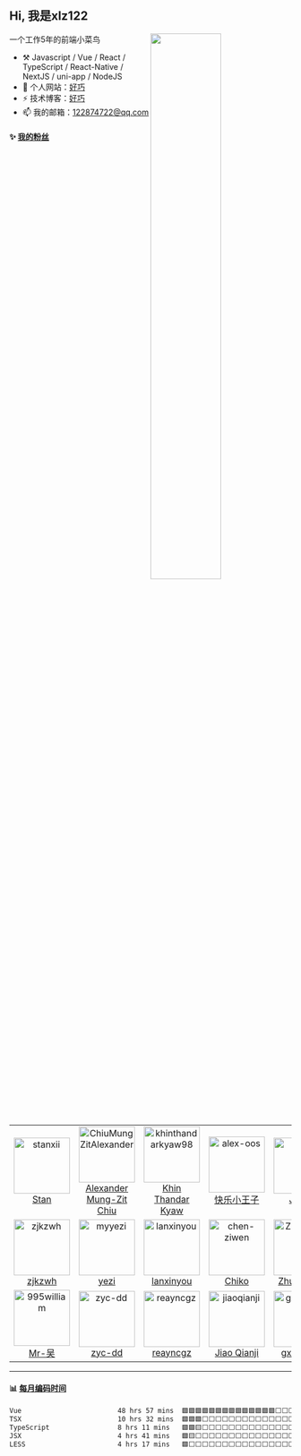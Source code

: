 <!--
**xlz122/xlz122** is a ✨ _special_ ✨ repository because its `README.md` (this file) appears on your GitHub profile.

Here are some ideas to get you started:

- 🔭 I’m currently working on ...
- 🌱 I’m currently learning ...
- 👯 I’m looking to collaborate on ...
- 🤔 I’m looking for help with ...
- 💬 Ask me about ...
- 📫 How to reach me: ...
- 😄 Pronouns: ...
- ⚡ Fun fact: ...
-->


## Hi, 我是xlz122

[<img align="right" width="50%" src="https://github-readme-stats.vercel.app/api?username=xlz122&show_icons=true&locale=cn">](https://metrics.lecoq.io/xlz122#gh-light-mode-only)

一个工作5年的前端小菜鸟

-   :hammer_and_pick: Javascript / Vue / React / TypeScript / React-Native / NextJS / uni-app / NodeJS
-   🌱 个人网站：[好巧](https://www.xlz122.cn/)
-   ⚡ 技术博客：[好巧](https://blog.csdn.net/weixin_43233914)
-   📫 我的邮箱：122874722@qq.com


#### :sparkles: [我的粉丝](https://github.com/xlz122?tab=followers)

<!--START_SECTION:followers-->
<table>
  <tr>
    <td align="center">
      <a href="https://github.com/stanxii">
        <img src="https://avatars2.githubusercontent.com/u/1029665" width="100px;" alt="stanxii"/>
      </a>
      <br />
      <a href="https://github.com/stanxii">Stan</a>
    </td>
    <td align="center">
      <a href="https://github.com/ChiuMungZitAlexander">
        <img src="https://avatars2.githubusercontent.com/u/22234622" width="100px;" alt="ChiuMungZitAlexander"/>
      </a>
      <br />
      <a href="https://github.com/ChiuMungZitAlexander">Alexander Mung-Zit Chiu</a>
    </td>
    <td align="center">
      <a href="https://github.com/khinthandarkyaw98">
        <img src="https://avatars2.githubusercontent.com/u/50408474" width="100px;" alt="khinthandarkyaw98"/>
      </a>
      <br />
      <a href="https://github.com/khinthandarkyaw98">Khin Thandar Kyaw</a>
    </td>
    <td align="center">
      <a href="https://github.com/alex-oos">
        <img src="https://avatars2.githubusercontent.com/u/46887064" width="100px;" alt="alex-oos"/>
      </a>
      <br />
      <a href="https://github.com/alex-oos">快乐小王子</a>
    </td>
    <td align="center">
      <a href="https://github.com/Yy2z">
        <img src="https://avatars2.githubusercontent.com/u/77180909" width="100px;" alt="Yy2z"/>
      </a>
      <br />
      <a href="https://github.com/Yy2z">Julian</a>
    </td>
    <td align="center">
      <a href="https://github.com/HealUP">
        <img src="https://avatars2.githubusercontent.com/u/72082506" width="100px;" alt="HealUP"/>
      </a>
      <br />
      <a href="https://github.com/HealUP">Denszhi</a>
    </td>
    <td align="center">
      <a href="https://github.com/zlylm">
        <img src="https://avatars2.githubusercontent.com/u/30686636" width="100px;" alt="zlylm"/>
      </a>
      <br />
      <a href="https://github.com/zlylm">zlylm</a>
    </td>
  </tr>
  <tr>
    <td align="center">
      <a href="https://github.com/zjkzwh">
        <img src="https://avatars2.githubusercontent.com/u/42199594" width="100px;" alt="zjkzwh"/>
      </a>
      <br />
      <a href="https://github.com/zjkzwh">zjkzwh</a>
    </td>
    <td align="center">
      <a href="https://github.com/myyezi">
        <img src="https://avatars2.githubusercontent.com/u/54535802" width="100px;" alt="myyezi"/>
      </a>
      <br />
      <a href="https://github.com/myyezi">yezi</a>
    </td>
    <td align="center">
      <a href="https://github.com/lanxinyou">
        <img src="https://avatars2.githubusercontent.com/u/53325452" width="100px;" alt="lanxinyou"/>
      </a>
      <br />
      <a href="https://github.com/lanxinyou">lanxinyou</a>
    </td>
    <td align="center">
      <a href="https://github.com/chen-ziwen">
        <img src="https://avatars2.githubusercontent.com/u/85820568" width="100px;" alt="chen-ziwen"/>
      </a>
      <br />
      <a href="https://github.com/chen-ziwen">Chiko</a>
    </td>
    <td align="center">
      <a href="https://github.com/ZhuAiQuan">
        <img src="https://avatars2.githubusercontent.com/u/62362232" width="100px;" alt="ZhuAiQuan"/>
      </a>
      <br />
      <a href="https://github.com/ZhuAiQuan">ZhuAiQuan</a>
    </td>
    <td align="center">
      <a href="https://github.com/Youmzhi">
        <img src="https://avatars2.githubusercontent.com/u/75533551" width="100px;" alt="Youmzhi"/>
      </a>
      <br />
      <a href="https://github.com/Youmzhi">Youmzhi</a>
    </td>
    <td align="center">
      <a href="https://github.com/XinjieDang">
        <img src="https://avatars2.githubusercontent.com/u/32971457" width="100px;" alt="XinjieDang"/>
      </a>
      <br />
      <a href="https://github.com/XinjieDang">XinjieDang</a>
    </td>
  </tr>
  <tr>
    <td align="center">
      <a href="https://github.com/995william">
        <img src="https://avatars2.githubusercontent.com/u/59564933" width="100px;" alt="995william"/>
      </a>
      <br />
      <a href="https://github.com/995william">Mr-吴</a>
    </td>
    <td align="center">
      <a href="https://github.com/zyc-dd">
        <img src="https://avatars2.githubusercontent.com/u/105199476" width="100px;" alt="zyc-dd"/>
      </a>
      <br />
      <a href="https://github.com/zyc-dd">zyc-dd</a>
    </td>
    <td align="center">
      <a href="https://github.com/reayncgz">
        <img src="https://avatars2.githubusercontent.com/u/155127232" width="100px;" alt="reayncgz"/>
      </a>
      <br />
      <a href="https://github.com/reayncgz">reayncgz</a>
    </td>
    <td align="center">
      <a href="https://github.com/jiaoqianji">
        <img src="https://avatars2.githubusercontent.com/u/103246345" width="100px;" alt="jiaoqianji"/>
      </a>
      <br />
      <a href="https://github.com/jiaoqianji">Jiao Qianji</a>
    </td>
    <td align="center">
      <a href="https://github.com/gx-zlyedl">
        <img src="https://avatars2.githubusercontent.com/u/105199800" width="100px;" alt="gx-zlyedl"/>
      </a>
      <br />
      <a href="https://github.com/gx-zlyedl">gx-zlyedl</a>
    </td>
    <td align="center">
      <a href="https://github.com/Xoeynh">
        <img src="https://avatars2.githubusercontent.com/u/155126805" width="100px;" alt="Xoeynh"/>
      </a>
      <br />
      <a href="https://github.com/Xoeynh">Xoeynh</a>
    </td>
    <td align="center">
      <a href="https://github.com/578077863">
        <img src="https://avatars2.githubusercontent.com/u/59024581" width="100px;" alt="578077863"/>
      </a>
      <br />
      <a href="https://github.com/578077863">578077863</a>
    </td>
  </tr>
</table>
<!--END_SECTION:followers-->

---

#### :bar_chart: [每月编码时间](https://github.com/muety/wakapi)

<!--START_SECTION:waka-->

```txt
Vue                        48 hrs 57 mins  🟩🟩🟩🟩🟩🟩🟩🟩🟩🟩🟩🟩🟩🟩⬜⬜⬜⬜⬜⬜⬜⬜⬜⬜⬜   55.29 %
TSX                        10 hrs 32 mins  🟩🟩🟩⬜⬜⬜⬜⬜⬜⬜⬜⬜⬜⬜⬜⬜⬜⬜⬜⬜⬜⬜⬜⬜⬜   11.89 %
TypeScript                 8 hrs 11 mins   🟩🟩🟨⬜⬜⬜⬜⬜⬜⬜⬜⬜⬜⬜⬜⬜⬜⬜⬜⬜⬜⬜⬜⬜⬜   09.25 %
JSX                        4 hrs 41 mins   🟩🟨⬜⬜⬜⬜⬜⬜⬜⬜⬜⬜⬜⬜⬜⬜⬜⬜⬜⬜⬜⬜⬜⬜⬜   05.30 %
LESS                       4 hrs 17 mins   🟩⬜⬜⬜⬜⬜⬜⬜⬜⬜⬜⬜⬜⬜⬜⬜⬜⬜⬜⬜⬜⬜⬜⬜⬜   04.83 %
```

<!--END_SECTION:waka-->
